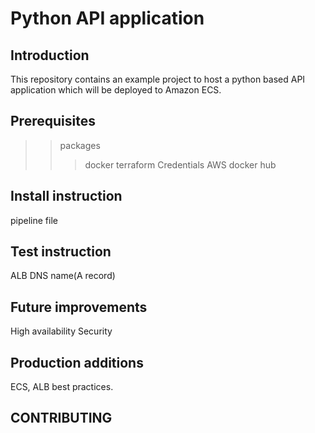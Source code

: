 # Python API application

## Introduction
This repository contains an example project to host a python based API application which will be deployed to Amazon ECS.

## Prerequisites
>> packages
>>> docker
>>> terraform
>> Credentials
>>> AWS
>>> docker hub

## Install instruction
pipeline file

## Test instruction
ALB DNS name(A record)

## Future improvements
High availability
Security

## Production additions
ECS, ALB best practices.

## CONTRIBUTING